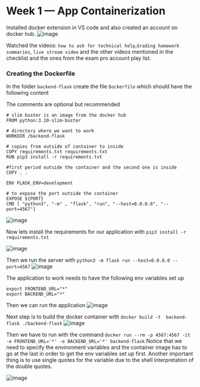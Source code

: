 # Week 1 — App Containerization

Installed docker extension in VS code and also created an account on docker hub.
![image](https://user-images.githubusercontent.com/46797181/221718236-70b19e03-e2ca-4e6e-bd71-c2e84905e433.png)

Watched the videos: `how to ask for technical help`,`Grading homework summaries`, `live stream video` and the other videos mentioned in the checklist and the ones from the exam pro account play list. 

### Creating the Dockerfile 

In the folder `backend-flask` create the file `Dockerfile` which should have the following content 

The comments are optional but recommended 

```
# slim buster is an image from the docker hub
FROM python:3.10-slim-buster

# directory where we want to work
WORKDIR /backend-flask

# copies from outside of container to inside
COPY requirements.txt requirements.txt
RUN pip3 install -r requirements.txt

#first period outside the container and the second one is inside 
COPY . .

ENV FLASK_ENV=development

# to expose the port outside the container
EXPOSE ${PORT}
CMD [ "python3", "-m" , "flask", "run", "--host=0.0.0.0", "--port=4567"]

```

![image](https://user-images.githubusercontent.com/46797181/221719296-cf484ac5-24a4-4135-a16d-2eb39f226955.png)

Now lets install the requirements for our application with `pip3 install -r requirements.txt`

![image](https://user-images.githubusercontent.com/46797181/221723586-647948f2-b6c2-4895-a147-d708dfe46066.png)

Then we run the server with `python3 -m flask run --host=0.0.0.0 --port=4567`
![image](https://user-images.githubusercontent.com/46797181/221750324-2d08d683-684c-4483-8219-56377bc8c8df.png)

The application to work needs to have the following env variables set up
```
export FRONTEND_URL="*"
export BACKEND_URL="*"
```
Then we can run the application
![image](https://user-images.githubusercontent.com/46797181/221751795-a3f8f170-9dca-4328-8fec-998623d8a974.png)

Next step is to build the docker container with `docker build -t  backend-flask ./backend-flask`
![image](https://user-images.githubusercontent.com/46797181/221758125-7023a3a9-a89b-4b50-8172-6dc064dab0ce.png)

Then we have to run with the command `docker run --rm -p 4567:4567 -it -e FRONTEND_URL='*' -e BACKEND_URL='*' backend-flask`
Notice that we need to specify the environment variables and the container image has to go at the last in order to get the env variables set up first. Another important thing is to use single quotes for the variable due to the shell interpretation of the double quotes. 

![image](https://user-images.githubusercontent.com/46797181/221758702-aab8b46d-5670-4d11-81e4-2dd558c67953.png)

